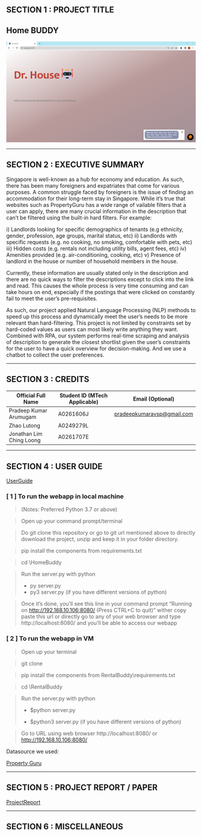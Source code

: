## SECTION 1 : PROJECT TITLE

## **Home BUDDY**

![Image text](/resources/home_page.png)

------

## SECTION 2 : EXECUTIVE SUMMARY

Singapore is well-known as a hub for economy and education. As such, there has been many foreigners and expatriates that come for various purposes. A common struggle faced by foreigners is the issue of finding an accommodation for their long-term stay in Singapore. While it’s true that websites such as PropertyGuru has a wide range of   vailable filters that a user can apply, there are many crucial information in the description that can’t be filtered using the built-in hard filters. For example:

i)      Landlords looking for specific demographics of tenants (e.g ethnicity, gender, profession, age groups, marital status, etc)
ii)     Landlords with specific requests (e.g. no cooking, no smoking, comfortable with pets, etc)
iii)    Hidden costs (e.g. rentals not including utility bills, agent fees, etc)
iv)     Amenities provided (e.g. air-conditioning, cooking, etc)
v)      Presence of landlord in the house or number of household members in the house.

Currently, these information are usually stated only in the description and there are no quick ways to filter the descriptions except to click into the link and read. This causes the whole process is very time consuming and can take hours on end, especially if the postings that were clicked on constantly fail to meet the user’s pre-requisites.

As such, our project applied Natural Language Processing (NLP) methods to speed up this process and dynamically meet the user’s needs to be more relevant than hard-filtering. This project is not limited by constraints set by hard-coded values as users can most likely write anything they want. Combined with RPA, our system performs real-time scraping and analysis of description to generate the closest shortlist given the user’s constraints for the user to have a quick overview for decision-making. And we use a chatbot to collect the user preferences.

------

## SECTION 3 : CREDITS

| Official Full Name      | Student ID (MTech Applicable) | Email (Optional)   |
| ----------------------  | ----------------------------- | ------------------ |
| Pradeep Kumar Arumugam  | A0261606J                     | pradeepkumaravsp@gmail.com |
| Zhao Lutong             | A0249279L                     |                    |
| Jonathan Lim Ching Loong| A0261707E                     |                    |


------

## SECTION 4 : USER GUIDE

[UserGuide](/User%20Guide/USER%20GUIDE.pdf)

### [ 1 ] To run the webapp in local machine

>  (Notes: Preferred Python 3.7 or above)

> Open up your command prompt/terminal

> Do git clone this repository or go to git url mentioned above to directly download the project, unzip and keep it in your folder directory.

> pip install the components from requirements.txt

> cd <your folder path>\HomeBuddy

> Run the server.py with python
>
> - py server.py
> - py3 server.py (if you have different versions of python)

> Once it’s done, you’ll see this line in your command prompt “Running on http://192.168.10.106:8080/ (Press CTRL+C to quit)” wither copy paste this url or directly go to any of your web browser and type http://localhost:8080/ and you’ll be able to access our webapp



### [ 2 ] To run the webapp in VM

> Open up your terminal

> git clone <web url to this repository>

> pip install the components from RentalBuddy\requirements.txt

> cd <your folder path>\RentalBuddy	

> Run the server.py with python
>
> - $python server.py
>
> - $python3 server.py (if you have different versions of python)

> Go to URL using web browser http://localhost:8080/ or http://192.168.10.106:8080/


Datasource we used:

​[Property Guru](https://www.propertyguru.com.sg/)

------

## SECTION 5 : PROJECT REPORT / PAPER

[ProjectReport](/Project%20Report/Practice%20Module%20Report_Group%2010.pdf)

------

## SECTION 6 : MISCELLANEOUS


